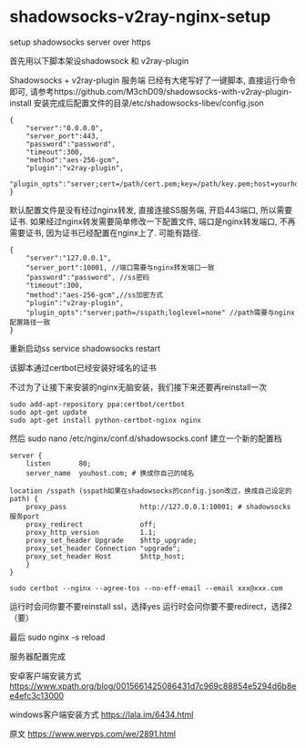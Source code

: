 # shadowsocks-v2ray-nginx-setup
setup shadowsocks server over https 


首先用以下脚本架设shadowsock 和 v2ray-plugin

Shadowsocks + v2ray-plugin 服务端
已经有大佬写好了一键脚本, 直接运行命令即可, 请参考https://github.com/M3chD09/shadowsocks-with-v2ray-plugin-install
安装完成后配置文件的目录/etc/shadowsocks-libev/config.json

    {
        "server":"0.0.0.0",
        "server_port":443,
        "password":"password",
        "timeout":300,
        "method":"aes-256-gcm",
        "plugin":"v2ray-plugin",
        "plugin_opts":"server;cert=/path/cert.pem;key=/path/key.pem;host=yourhost;loglevel=none"
    }
默认配置文件是没有经过nginx转发, 直接连接SS服务端, 开启443端口, 所以需要证书. 如果经过nginx转发需要简单修改一下配置文件, 端口是nginx转发端口, 不再需要证书, 因为证书已经配置在nginx上了. 可能有路径.

    {
        "server":"127.0.0.1",
        "server_port":10001, //端口需要与nginx转发端口一致
        "password":"password", //ss密码
        "timeout":300,
        "method":"aes-256-gcm",//ss加密方式
        "plugin":"v2ray-plugin",
        "plugin_opts":"server;path=/sspath;loglevel=none" //path需要与nginx配置路径一致
    }
重新启动ss service shadowsocks restart

该脚本通过certbot已经安装好域名的证书

不过为了让接下来安装的nginx无脑安装，我们接下来还要再reinstall一次

    sudo add-apt-repository ppa:certbot/certbot
    sudo apt-get update
    sudo apt-get install python-certbot-nginx nginx

然后 sudo nano /etc/nginx/conf.d/shadowsocks.conf 建立一个新的配置档

    server {
        listen       80;
        server_name  youhost.com; # 换成你自己的域名

    location /sspath (sspath如果在shadowsocks的config.json改过，换成自己设定的path) {
        proxy_pass                  http://127.0.0.1:10001; # shadowsocks服务port
        proxy_redirect              off;
        proxy_http_version          1.1;
        proxy_set_header Upgrade    $http_upgrade;
        proxy_set_header Connection "upgrade";
        proxy_set_header Host       $http_host;
        }
    }

    sudo certbot --nginx --agree-tos --no-eff-email --email xxx@xxx.com

运行时会问你要不要reinstall ssl，选择yes
运行时会问你要不要redirect，选择2 （要）

最后 sudo nginx -s reload


服务器配置完成

安卓客户端安装方式
https://www.xpath.org/blog/0015661425086431d7c969c88854e5294d6b8ee4efc3c13000

windows客户端安装方式
https://lala.im/6434.html


原文
https://www.wervps.com/we/2891.html


